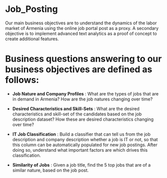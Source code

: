 # Job_Posting

Our main business objectives are to understand the dynamics of the labor market of Armenia using the online job portal post as a proxy. A secondary objective is to implement advanced text analytics as a proof of concept to create additional features.
 
# Business questions answering to our business objectives are defined as follows:

- **Job Nature and Company Profiles** : What are the types of jobs that are in demand in Armenia? How are the job natures changing over time?

- **Desired Characteristics and Skill-Sets** : What are the desired characteristics and skill-set of the candidates based on the job description dataset? How these are desired characteristics changing over time?

- **IT  Job Classification** : Build  a  classifier  that  can  tell  us  from  the  job  description  and  company description whether a job is IT or not, so that this column can be automatically populated for new job postings. After doing so, understand what important factors are which drives this classification.

- **Similarity of Jobs** : Given a job title, find the 5 top jobs that are of a similar nature, based on the job post.
